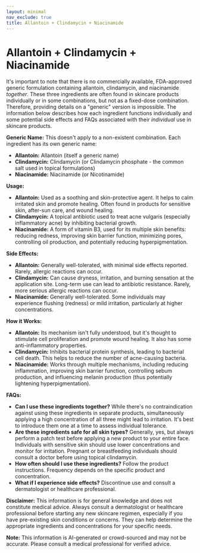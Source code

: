 ```yaml
---
layout: minimal
nav_exclude: true
title: Allantoin + Clindamycin + Niacinamide
---
```


# Allantoin + Clindamycin + Niacinamide

It's important to note that there is no commercially available, FDA-approved generic formulation containing allantoin, clindamycin, and niacinamide *together*.  These three ingredients are often found in skincare products individually or in some combinations, but not as a fixed-dose combination.  Therefore, providing details on a "generic" version is impossible.  The information below describes how each ingredient functions individually and some potential side effects and FAQs associated with their *individual* use in skincare products.

**Generic Name:**  This doesn't apply to a non-existent combination.  Each ingredient has its own generic name:

* **Allantoin:**  Allantoin (itself a generic name)
* **Clindamycin:** Clindamycin (or Clindamycin phosphate - the common salt used in topical formulations)
* **Niacinamide:** Niacinamide (or Nicotinamide)


**Usage:**

* **Allantoin:** Used as a soothing and skin-protective agent. It helps to calm irritated skin and promote healing. Often found in products for sensitive skin, after-sun care, and wound healing.
* **Clindamycin:** A topical antibiotic used to treat acne vulgaris (especially inflammatory acne) by inhibiting bacterial growth.
* **Niacinamide:**  A form of vitamin B3, used for its multiple skin benefits: reducing redness, improving skin barrier function, minimizing pores, controlling oil production, and potentially reducing hyperpigmentation.


**Side Effects:**

* **Allantoin:** Generally well-tolerated, with minimal side effects reported.  Rarely, allergic reactions can occur.
* **Clindamycin:**  Can cause dryness, irritation, and burning sensation at the application site.  Long-term use can lead to antibiotic resistance.  Rarely, more serious allergic reactions can occur.
* **Niacinamide:** Generally well-tolerated.  Some individuals may experience flushing (redness) or mild irritation, particularly at higher concentrations.


**How it Works:**

* **Allantoin:**  Its mechanism isn't fully understood, but it's thought to stimulate cell proliferation and promote wound healing. It also has some anti-inflammatory properties.
* **Clindamycin:**  Inhibits bacterial protein synthesis, leading to bacterial cell death. This helps to reduce the number of acne-causing bacteria.
* **Niacinamide:**  Works through multiple mechanisms, including reducing inflammation, improving skin barrier function, controlling sebum production, and influencing melanin production (thus potentially lightening hyperpigmentation).


**FAQs:**

* **Can I use these ingredients together?** While there's no contraindication against using these ingredients in separate products, simultaneously applying a high concentration of all three might lead to irritation.  It's best to introduce them one at a time to assess individual tolerance.
* **Are these ingredients safe for all skin types?**  Generally, yes, but always perform a patch test before applying a new product to your entire face.  Individuals with sensitive skin should use lower concentrations and monitor for irritation.  Pregnant or breastfeeding individuals should consult a doctor before using topical clindamycin.
* **How often should I use these ingredients?**  Follow the product instructions. Frequency depends on the specific product and concentration.
* **What if I experience side effects?**  Discontinue use and consult a dermatologist or healthcare professional.


**Disclaimer:**  This information is for general knowledge and does not constitute medical advice.  Always consult a dermatologist or healthcare professional before starting any new skincare regimen, especially if you have pre-existing skin conditions or concerns.  They can help determine the appropriate ingredients and concentrations for your specific needs.


**Note:** This information is AI-generated or crowd-sourced and may not be accurate. Please consult a medical professional for verified advice.
